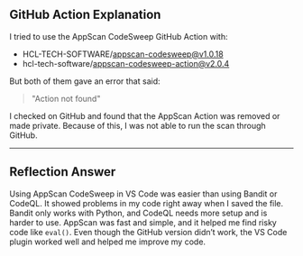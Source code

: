 ## GitHub Action Explanation

I tried to use the AppScan CodeSweep GitHub Action with:

- HCL-TECH-SOFTWARE/appscan-codesweep@v1.0.18
- hcl-tech-software/appscan-codesweep-action@v2.0.4

But both of them gave an error that said:
> "Action not found"

I checked on GitHub and found that the AppScan Action was removed or made private. Because of this, I was not able to run the scan through GitHub.

---

## Reflection Answer

Using AppScan CodeSweep in VS Code was easier than using Bandit or CodeQL. It showed problems in my code right away when I saved the file. Bandit only works with Python, and CodeQL needs more setup and is harder to use. AppScan was fast and simple, and it helped me find risky code like `eval()`. Even though the GitHub version didn’t work, the VS Code plugin worked well and helped me improve my code.
